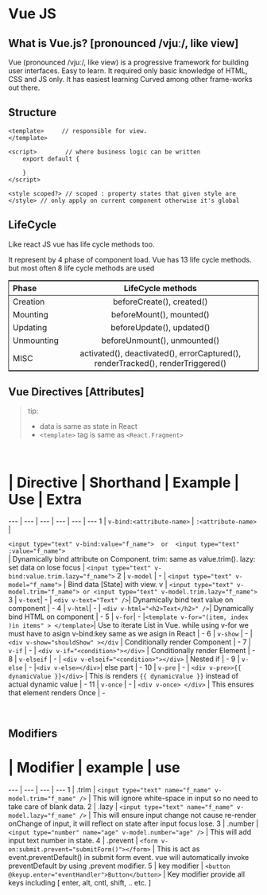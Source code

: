 
# Vue JS


## What is Vue.js? [pronounced /vjuː/, like view]

Vue (pronounced /vjuː/, like view) is a progressive framework for building user interfaces. Easy to learn. It required only basic knowledge of HTML, CSS and JS only. It has easiest learning Curved among other frame-works out there.

## Structure 
```
<template>     // responsible for view.
</template>

<script>        // where business logic can be written
    export default {

    }
</script>

<style scoped?> // scoped : property states that given style are 
</style> // only apply on current component otherwise it's global

```
## LifeCycle
Like react JS vue has life cycle methods too.

It represent by 4 phase of component load. Vue has 13 life cycle methods. but most often 8 life cycle methods are used

<style>
    table {
        text-align: center;
        width: 100%;
        border: 1px solid;
    }

    th {
        text-align: center;
    }

    th:first-child {
        text-align: left;
    }



    td:first-child {
        text-align: left;
    }
</style>


Phase|LifeCycle methods
--- | --- 
Creation | beforeCreate(), created()
Mounting | beforeMount(), mounted()
Updating | beforeUpdate(), updated()
Unmounting | beforeUnmount(), unmounted()
MISC | activated(), deactivated(), errorCaptured(), renderTracked(), renderTriggered()


## Vue Directives [Attributes]

>  tip:  
> - data is same as state in React
> - `<template>` tag is same as `<React.Fragment>`

<br>

# | Directive | Shorthand | Example | Use | Extra
--- | --- | --- | --- | --- | --- 
1 | `v-bind:<attribute-name>` | `:<attribute-name>` | <div> `<input type="text" v-bind:value="f_name">  or  <input type="text" :value="f_name">`</div> | Dynamically bind attribute on Component. trim: same as value.trim(). lazy: set data on lose focus | `<input type="text" v-bind:value.trim.lazy="f_name">`
2 | `v-model` | - | `<input type="text" v-model="f_name">` | Bind data [State] with view. v  |  `<input type="text" v-model.trim="f_name"> or <input type="text" v-model.trim.lazy="f_name">`  
3 | `v-text`| - | `<div v-text="Text" />`| Dynamically bind text value on component | -
4 | `v-html`| - | `<div v-html="<h2>Text</h2>" />`| Dynamically bind HTML on component | -
5 | `v-for`| - |`<template v-for="(item, index )in items" > </template>`| Use to iterate List in Vue. while using v-for we must have to asign v-bind:key same as we asign in React | - 
6 | `v-show` | - | `<div v-show="shouldShow" ></div` | Conditionally render Component | -
7 | `v-if` | - | `<div v-if="<condition>"></div>` | Conditionally render Element | -
8 | `v-elseif` | - | `<div v-elseif="<condition>"></div>` | Nested if  | - 
9 | `v-else` | -  |`<div v-else></div>`| else part | -
10 | `v-pre` | - | `<div v-pre>>{{ dynamicValue }}</div>` | This is renders `{{ dynamicValue }}` instead of actual dynamic value | -
11 | `v-once` | - | `<div v-once> </div>` | This ensures that element renders Once | -
 
 </br>

## Modifiers

# | Modifier | example | use
--- | --- | --- | ---
1 | .trim | `<input type="text" name="f_name" v-model.trim="f_name" />` | This will ignore white-space in input so no need to take care of blank data.
2 | .lazy | `<input type="text" name="f_name" v-model.lazy="f_name" />` | This will ensure input change not cause re-render onChange of input, it will reflect on state after input focus lose.
3 | .number | `<input type="number" name="age" v-model.number="age" />` | This will add input text number in state.
4 | .prevent | `<form v-on:submit.prevent="submitForm()"></form>` | This is act as event.preventDefault() in submit form event. vue  will automatically invoke preventDefault by using .prevent modifier.
5 | key modifier | `<button @keyup.enter="eventHandler">Button</button>` | Key modifier provide all keys including [ enter, alt, cntl, shift, .. etc. ]
